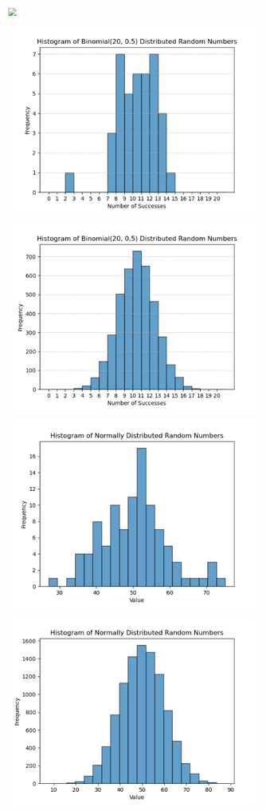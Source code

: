 ![](https://github.com/richardkuehn/uva_technical_orientation/python/binomial_small_sample.png?raw=true)



![](binomial_small_sample.png)

![](binomial_large_sample.png)

![](normal_small_sample.png)

![](normal_large_sample.png)
